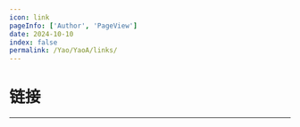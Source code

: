 ```yaml
---
icon: link
pageInfo: ['Author', 'PageView']
date: 2024-10-10
index: false
permalink: /Yao/YaoA/links/
---
```


# 链接


<Catalog base='/Yao/YaoA/links/' />

---
